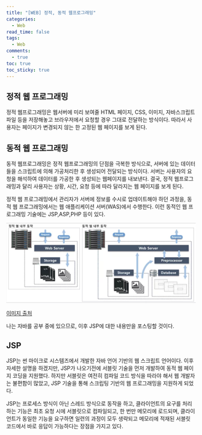 ```yaml
---
title: "[WEB] 정적, 동적 웹프로그래밍"
categories:
  - Web
read_time: false
tags:
  - Web
comments:
  - true
toc: true
toc_sticky: true
---
```

## 정적 웹 프로그래밍
정적 웹프로그래밍은 웹서버에 미리 보여줄 HTML 페이지, CSS, 이미지, 자바스크립트 파일 등을 저장해놓고 브라우저에서 요청할 경우 그대로 전달하는 방식이다. 따라서 사용자는 페이지가 변경되지 않는 한 고정된 웹 페이지를 보게 된다.

## 동적 웹 프로그래밍
동적 웹프로그래밍은 정적 웹프로그래밍의 단점을 극복한 방식으로, 서버에 있는 데이터들을 스크립트에 의해 가공처리한 후 생성되어 전달되는 방식이다. 서버는 사용자의 요청을 해석하여 데이터를 가공한 후 생성되는 웹페이지를 내보낸다. 결국, 정적 웹프로그래밍과 달리 사용자는 상황, 시간, 요청 등에 따라 달라지는 웹 페이지를 보게 된다.


정적 웹 프로그래밍에서 관리자가 서버에 정보를 수시로 업데이트해야 하던 과정을, 동적 웹 프로그래밍에서는 웹 애플리케이션 서버(WAS)에서 수행한다. 이런 동적인 웹 프로그래밍 기술에는 JSP,ASP,PHP 등이 있다. 

![](/assets/img/Web/20200417_1.png)

[이미지 출처](https://titus94.tistory.com/4)

나는 자바를 공부 중에 있으므로, 이후 JSP에 대한 내용만을 포스팅할 것이다.

## JSP
JSP는 썬 마이크로 시스템즈에서 개발한 자바 언어 기반의 웹 스크립트 언어이다. 이후 자세한 설명을 하겠지만, JSP가 나오기전에 서블릿 기술을 먼저 개발하여 동적 웹 페이지 코딩을 지원했다. 
하지만 서블릿은 여전히 컴파일 코드 방식을 따라야 해서 웹 개발자는 불편함이 많았고, JSP 기술을 통해 스크립팅 기반의 웹 프로그래밍을 지원하게 되었다.

JSP는 프로세스 방식이 아닌 스레드 방식으로 동작을 하고, 클라이언트의 요구를 처리하는 기능은 최초 요청 시에 서블릿으로 컴파일되고, 한 번만 메모리에 로드되며, 클라이언트가 동일한 기능을 요구하면 일련의 과정이 모두 생략되고 메모리에 적재된 서블릿 코드에서 바로 응답이 가능하다는 장점을 가지고 있다. 

